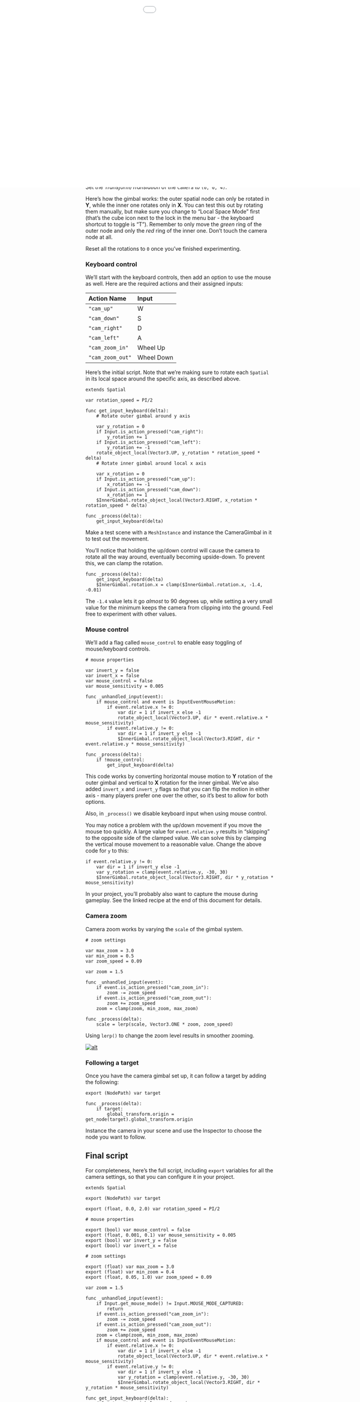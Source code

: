 # 写在前面

摄像机的3D控制，非常不错，在TwinClient中使用了缩放代码。

- 摄像机的云台
- 摄像机捕捉内容缩放

[来源 kidscancode.org](https://kidscancode.org/godot_recipes/3d/camera_gimbal/)

# CAMERA GIMBAL

## Problem

You need a camera controller, using mouse or keyboard, that remains level while rotating and following a target.

## Solution

Try this: take a `Camera` node and rotate it a small amount around **X** (the red ring on the gizmo), then a small amount around **Z** (the blue ring). Now reverse the **X** rotation and click the “Preview” button. Observe how the camera is now tilted.

The solution to this problem is to place the camera on a *gimbal* - a device designed to keep an object level during movement. We can create a gimbal using two `Spatial` nodes, which will control the camera’s left/right and up/down rotation respectively.

The node setup should look like this:

```
 Spatial: CameraGimbal
     Spatial: InnerGimbal
         Camera
```

Set the *Transform/Translation* of the `Camera` to `(0, 0, 4)`.

Here’s how the gimbal works: the outer spatial node can only be rotated in **Y**, while the inner one rotates only in **X**. You can test this out by rotating them manually, but make sure you change to “Local Space Mode” first (that’s the cube icon next to the lock in the menu bar - the keyboard shortcut to toggle is “T”). Remember to only move the *green* ring of the outer node and only the *red* ring of the inner one. Don’t touch the camera node at all.



Reset all the rotations to `0` once you’ve finished experimenting.

### Keyboard control

We’ll start with the keyboard controls, then add an option to use the mouse as well. Here are the required actions and their assigned inputs:

| Action Name      | Input      |
| :--------------- | :--------- |
| `"cam_up"`       | W          |
| `"cam_down"`     | S          |
| `"cam_right"`    | D          |
| `"cam_left"`     | A          |
| `"cam_zoom_in"`  | Wheel Up   |
| `"cam_zoom_out"` | Wheel Down |

Here’s the initial script. Note that we’re making sure to rotate each `Spatial` in its local space around the specific axis, as described above.

```gdscript
extends Spatial

var rotation_speed = PI/2

func get_input_keyboard(delta):
    # Rotate outer gimbal around y axis

    var y_rotation = 0
    if Input.is_action_pressed("cam_right"):
        y_rotation += 1
    if Input.is_action_pressed("cam_left"):
        y_rotation += -1
    rotate_object_local(Vector3.UP, y_rotation * rotation_speed * delta)
    # Rotate inner gimbal around local x axis

    var x_rotation = 0
    if Input.is_action_pressed("cam_up"):
        x_rotation += -1
    if Input.is_action_pressed("cam_down"):
        x_rotation += 1
    $InnerGimbal.rotate_object_local(Vector3.RIGHT, x_rotation * rotation_speed * delta)

func _process(delta):
    get_input_keyboard(delta)
```

Make a test scene with a `MeshInstance` and instance the CameraGimbal in it to test out the movement.

You’ll notice that holding the up/down control will cause the camera to rotate all the way around, eventually becoming upside-down. To prevent this, we can clamp the rotation.

```gdscript
func _process(delta):
    get_input_keyboard(delta)
    $InnerGimbal.rotation.x = clamp($InnerGimbal.rotation.x, -1.4, -0.01)
```

The `-1.4` value lets it go *almost* to 90 degrees up, while setting a very small value for the minimum keeps the camera from clipping into the ground. Feel free to experiment with other values.

### Mouse control

We’ll add a flag called `mouse_control` to enable easy toggling of mouse/keyboard controls.

```gdscript
# mouse properties

var invert_y = false
var invert_x = false
var mouse_control = false
var mouse_sensitivity = 0.005

func _unhandled_input(event):
    if mouse_control and event is InputEventMouseMotion:
        if event.relative.x != 0:
            var dir = 1 if invert_x else -1
            rotate_object_local(Vector3.UP, dir * event.relative.x * mouse_sensitivity)
        if event.relative.y != 0:
            var dir = 1 if invert_y else -1
            $InnerGimbal.rotate_object_local(Vector3.RIGHT, dir * event.relative.y * mouse_sensitivity)

func _process(delta):
    if !mouse_control:
        get_input_keyboard(delta)
```

This code works by converting horizontal mouse motion to **Y** rotation of the outer gimbal and vertical to **X** rotation for the inner gimbal. We’ve also added `invert_x` and `invert_y` flags so that you can flip the motion in either axis - many players prefer one over the other, so it’s best to allow for both options.

Also, in `_process()` we disable keyboard input when using mouse control.

You may notice a problem with the up/down movement if you move the mouse too quickly. A large value for `event.relative.y` results in “skipping” to the opposite side of the clamped value. We can solve this by clamping the vertical mouse movement to a reasonable value. Change the above code for `y` to this:

```gdscript
if event.relative.y != 0:
    var dir = 1 if invert_y else -1
    var y_rotation = clamp(event.relative.y, -30, 30)
    $InnerGimbal.rotate_object_local(Vector3.RIGHT, dir * y_rotation * mouse_sensitivity)
```

In your project, you’ll probably also want to capture the mouse during gameplay. See the linked recipe at the end of this document for details.

### Camera zoom

Camera zoom works by varying the `scale` of the gimbal system.

```gdscript
# zoom settings

var max_zoom = 3.0
var min_zoom = 0.5
var zoom_speed = 0.09

var zoom = 1.5

func _unhandled_input(event):
    if event.is_action_pressed("cam_zoom_in"):
        zoom -= zoom_speed
    if event.is_action_pressed("cam_zoom_out"):
        zoom += zoom_speed
    zoom = clamp(zoom, min_zoom, max_zoom)

func _process(delta):
    scale = lerp(scale, Vector3.ONE * zoom, zoom_speed)
```

Using `lerp()` to change the zoom level results in smoother zooming.

[![alt](https://kidscancode.org/godot_recipes/img/gimbal_02.gif)](https://kidscancode.org/godot_recipes/img/gimbal_02.gif)

### Following a target

Once you have the camera gimbal set up, it can follow a target by adding the following:

```gdscript
export (NodePath) var target

func _process(delta):
    if target:
        global_transform.origin = get_node(target).global_transform.origin
```

Instance the camera in your scene and use the Inspector to choose the node you want to follow.

## Final script

For completeness, here’s the full script, including `export` variables for all the camera settings, so that you can configure it in your project.

```gdscript
extends Spatial

export (NodePath) var target

export (float, 0.0, 2.0) var rotation_speed = PI/2

# mouse properties

export (bool) var mouse_control = false
export (float, 0.001, 0.1) var mouse_sensitivity = 0.005
export (bool) var invert_y = false
export (bool) var invert_x = false

# zoom settings

export (float) var max_zoom = 3.0
export (float) var min_zoom = 0.4
export (float, 0.05, 1.0) var zoom_speed = 0.09

var zoom = 1.5

func _unhandled_input(event):
    if Input.get_mouse_mode() != Input.MOUSE_MODE_CAPTURED:
        return
    if event.is_action_pressed("cam_zoom_in"):
        zoom -= zoom_speed
    if event.is_action_pressed("cam_zoom_out"):
        zoom += zoom_speed
    zoom = clamp(zoom, min_zoom, max_zoom)
    if mouse_control and event is InputEventMouseMotion:
        if event.relative.x != 0:
            var dir = 1 if invert_x else -1
            rotate_object_local(Vector3.UP, dir * event.relative.x * mouse_sensitivity)
        if event.relative.y != 0:
            var dir = 1 if invert_y else -1
            var y_rotation = clamp(event.relative.y, -30, 30)
            $InnerGimbal.rotate_object_local(Vector3.RIGHT, dir * y_rotation * mouse_sensitivity)

func get_input_keyboard(delta):
    # Rotate outer gimbal around y axis

    var y_rotation = 0
    if Input.is_action_pressed("cam_right"):
        y_rotation += 1
    if Input.is_action_pressed("cam_left"):
        y_rotation += -1
    rotate_object_local(Vector3.UP, y_rotation * rotation_speed * delta)
    # Rotate inner gimbal around local x axis

    var x_rotation = 0
    if Input.is_action_pressed("cam_up"):
        x_rotation += -1
    if Input.is_action_pressed("cam_down"):
        x_rotation += 1
    x_rotation = -x_rotation if invert_y else x_rotation
    $InnerGimbal.rotate_object_local(Vector3.RIGHT, x_rotation * rotation_speed * delta)

func _process(delta):
    if !mouse_control:
        get_input_keyboard(delta)
    $InnerGimbal.rotation.x = clamp($InnerGimbal.rotation.x, -1.4, -0.01)
    scale = lerp(scale, Vector3.ONE * zoom, zoom_speed)
    if target:
        global_transform.origin = get_node(target).global_transform.origin
```

## Related recipes

- [Capturing the Mouse](https://kidscancode.org/godot_recipes/input/mouse_capture/)
- [Intro to 3D](https://kidscancode.org/godot_recipes/g101/3d/)

#### Like video?

[视频](Godot%203.1-%203D%20Camera%20Gimbal.mp4)

<iframe src="Godot\Godot 3.1- 3D Camera Gimbal.mp4" allowfullscreen="" title="YouTube Video" style="box-sizing: border-box; position: absolute; top: 0px; left: 0px; width: 1363px; height: 766.688px; border: 0px;"></iframe>

### Comments